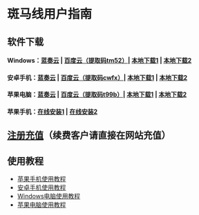 # 斑马线用户指南

## 软件下载

#### Windows：[蓝奏云](https://www.lanzous.com/i3sie2f) \| [百度云（提取码tm52）](https://pan.baidu.com/s/1KOt5hQg7XAaiItmJ7F8qHw)\| [本地下载1](https://bmxcloud.app/download/bmxcloud.win.exe) \| [本地下载2](https://bmx168.com/download/bmxcloud.win.exe)

#### 安卓手机：[蓝奏云](https://www.lanzous.com/i3sie3g) \| [百度云（提取码cwfx）](https://pan.baidu.com/s/1rynlFxQ1OmARLEoBDHvNqA)\| [本地下载1](https://bmxcloud.app/download/bmxcloud.android.apk) \| [本地下载2](https://bmx168.com/download/bmxcloud.android.apk)

#### 苹果电脑：[蓝奏云](https://www.lanzous.com/i3sie1e) \| [百度云（提取码t99b）](https://pan.baidu.com/s/10lPyE7AVzUkiVQDE_Rhf6A)\| [本地下载1](https://bmxcloud.app/download/bmxcloud.mac.dmg) \| [本地下载2](https://bmx168.com/download/bmxcloud.mac.dmg)

#### 苹果手机：[在线安装1](https://bmxcloud.app/download/bmxios/index.html) \| [在线安装2](https://bmx168.com/download/bmxios/index.html)

## [注册充值](https://bmx168.com/credit)（续费客户请直接在网站充值）

## 使用教程

* [苹果手机使用教程](https://bmx168.com/use/ios)
* [安卓手机使用教程](https://bmx168.com/use/android)
* [Windows电脑使用教程](https://bmx168.com/use/win)
* [苹果电脑使用教程](https://bmx168.com/use/mac)





